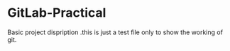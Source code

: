 # GitLab-Practical
Basic project dispription .this is just a test file only to show the working of git.
